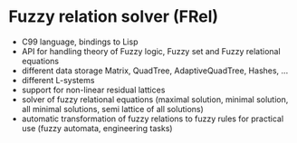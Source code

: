 Fuzzy relation solver (FRel)
============================

- C99 language, bindings to Lisp
- API for handling theory of Fuzzy logic, Fuzzy set and Fuzzy relational equations
- different data storage Matrix, QuadTree, AdaptiveQuadTree, Hashes, ...
- different L-systems
- support for non-linear residual lattices
- solver of fuzzy relational equations (maximal solution, minimal solution, all minimal solutions, semi lattice of all solutions)
- automatic transformation of fuzzy relations to fuzzy rules for practical use (fuzzy automata, engineering tasks)
